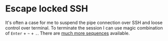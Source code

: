 # Escape locked SSH

It's often a case for me to suspend the pipe connection over SSH and loose control over terminal. To terminate the session I can use magic combination of `Enter` + `~` + `.`. There are [much more sequences](https://askubuntu.com/questions/29942/how-can-i-break-out-of-ssh-when-it-locks) available.
